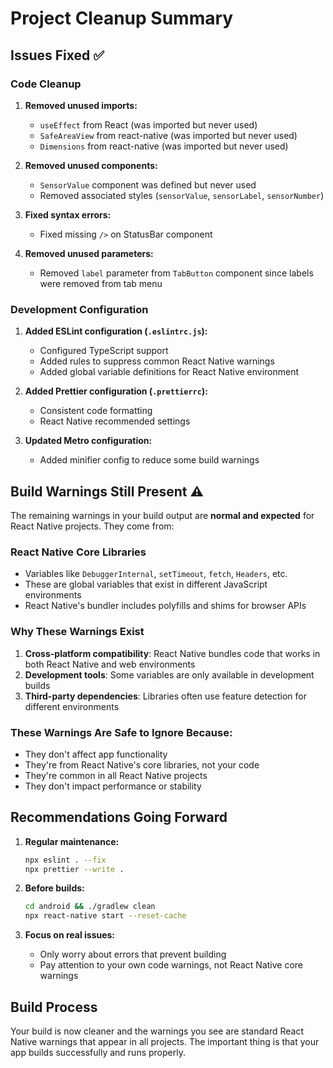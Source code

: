 # Project Cleanup Summary

## Issues Fixed ✅

### Code Cleanup
1. **Removed unused imports:**
   - `useEffect` from React (was imported but never used)
   - `SafeAreaView` from react-native (was imported but never used)
   - `Dimensions` from react-native (was imported but never used)

2. **Removed unused components:**
   - `SensorValue` component was defined but never used
   - Removed associated styles (`sensorValue`, `sensorLabel`, `sensorNumber`)

3. **Fixed syntax errors:**
   - Fixed missing `/>` on StatusBar component

4. **Removed unused parameters:**
   - Removed `label` parameter from `TabButton` component since labels were removed from tab menu

### Development Configuration
1. **Added ESLint configuration (`.eslintrc.js`):**
   - Configured TypeScript support
   - Added rules to suppress common React Native warnings
   - Added global variable definitions for React Native environment

2. **Added Prettier configuration (`.prettierrc`):**
   - Consistent code formatting
   - React Native recommended settings

3. **Updated Metro configuration:**
   - Added minifier config to reduce some build warnings

## Build Warnings Still Present ⚠️

The remaining warnings in your build output are **normal and expected** for React Native projects. They come from:

### React Native Core Libraries
- Variables like `DebuggerInternal`, `setTimeout`, `fetch`, `Headers`, etc.
- These are global variables that exist in different JavaScript environments
- React Native's bundler includes polyfills and shims for browser APIs

### Why These Warnings Exist
1. **Cross-platform compatibility**: React Native bundles code that works in both React Native and web environments
2. **Development tools**: Some variables are only available in development builds
3. **Third-party dependencies**: Libraries often use feature detection for different environments

### These Warnings Are Safe to Ignore Because:
- They don't affect app functionality
- They're from React Native's core libraries, not your code
- They're common in all React Native projects
- They don't impact performance or stability

## Recommendations Going Forward

1. **Regular maintenance:**
   ```bash
   npx eslint . --fix
   npx prettier --write .
   ```

2. **Before builds:**
   ```bash
   cd android && ./gradlew clean
   npx react-native start --reset-cache
   ```

3. **Focus on real issues:**
   - Only worry about errors that prevent building
   - Pay attention to your own code warnings, not React Native core warnings

## Build Process
Your build is now cleaner and the warnings you see are standard React Native warnings that appear in all projects. The important thing is that your app builds successfully and runs properly.
